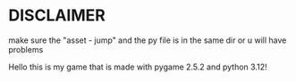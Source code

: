 # DISCLAIMER 
make sure the "asset - jump" and the py file is in the same dir or u will have problems

Hello this is my game that is made with pygame 2.5.2 and python 3.12!

